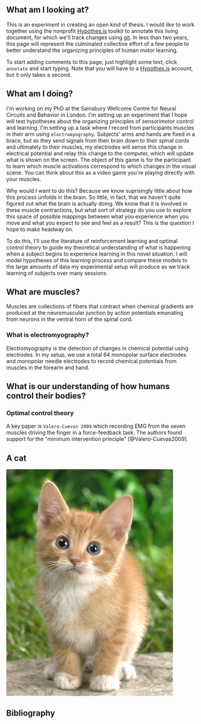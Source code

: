 ## What am I looking at?

This is an experiment in creating an open kind of thesis. I would like to work together using the nonprofit <a href="https://web.hypothes.is/">Hypothes.is</a> toolkit to annotate this living document, for which we'll track changes using [git](www.github.com/spewil/). In less than two years, this page will represent the culminated collective effort of a few people to better understand the organizing principles of human motor learning.

To start adding comments to this page, just highlight some text, click `annotate` and start typing. Note that you will have to a <a href="https://web.hypothes.is/">Hypothes.is</a> account, but it only takes a second.

## What am I doing?

I'm working on my PhD at the Sainsbury Wellcome Centre for Neural Circuits and Behavior in London. I'm setting up an experiment that I hope will test hypotheses about the organizing principles of sensorimotor control and learning. I'm setting up a task where I record from participants muscles in their arm using `electromyography`. Subjects' arms and hands are fixed in a brace, but as they send signals from their brain down to their spinal cords and ultimately to their muscles, my electrodes will sense this change in electrical potential and relay this change to the computer, which will update what is shown on the screen. The object of this game is for the participant to learn which muscle activations correspond to which changes in the visual scene. You can think about this as a video game you're playing directly with your muscles.

Why would I want to do this? Because we know suprisingly little about how this process unfolds in the brain. So little, in fact, that we haven't quite figured out what the brain is actually doing. We know that it is involved in these muscle contractions, but what sort of strategy do you use to explore this space of possible mappings between what you experience when you move and what you expect to see and feel as a result? This is the question I hope to make headway on. 

To do this, I'll use the literature of reinforcement learning and optimal control theory to guide my theoretical understanding of what is happening when a subject begins to experience learning in this novel situation. I will model hypotheses of this learning process and compare these models to the large amounts of data my experimental setup will produce as we track learning of subjects over many sessions. 

## What are muscles?

Muscles are collections of fibers that contract when chemical gradients are produced at the neuromuscular junction by action potentials emanating from neurons in the ventral horn of the spinal cord.

### What is electromyography?

Electromyography is the detection of changes in chemical potential using electrodes. In my setup, we use a total 64 monopolar surface electrodes and monopolar needle electrodes to record chemical potentials from muscles in the forearm and hand.

## What is our understanding of how humans control their bodies?

### Optimal control theory

A key paper is `Valero-Cuevas 2009` which recording EMG from the seven muscles driving the finger in a force-feedback task. The authors found support for the "minimum intervention principle" [@Valero-Cuevas2009].

## A cat

![this is a cat](cat.jpg)

## Bibliography